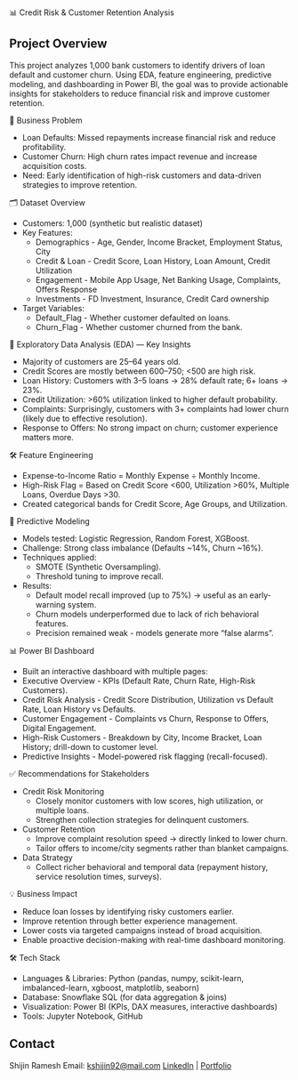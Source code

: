 📊 Credit Risk & Customer Retention Analysis

## Project Overview

This project analyzes 1,000 bank customers to identify drivers of loan default and customer churn. Using EDA, feature engineering, predictive modeling, and dashboarding in Power BI, the goal was to provide actionable insights for stakeholders to reduce financial risk and improve customer retention.

🎯 Business Problem

- Loan Defaults: Missed repayments increase financial risk and reduce profitability.
- Customer Churn: High churn rates impact revenue and increase acquisition costs.
- Need: Early identification of high-risk customers and data-driven strategies to improve retention.

🗂️ Dataset Overview

- Customers: 1,000 (synthetic but realistic dataset)
- Key Features:
  - Demographics - Age, Gender, Income Bracket, Employment Status, City
  - Credit & Loan - Credit Score, Loan History, Loan Amount, Credit Utilization
  - Engagement - Mobile App Usage, Net Banking Usage, Complaints, Offers Response
  - Investments - FD Investment, Insurance, Credit Card ownership
- Target Variables:
  - Default_Flag - Whether customer defaulted on loans.
  - Churn_Flag - Whether customer churned from the bank.

🔎 Exploratory Data Analysis (EDA) — Key Insights

- Majority of customers are 25–64 years old.
- Credit Scores are mostly between 600–750; <500 are high risk.
- Loan History: Customers with 3–5 loans → 28% default rate; 6+ loans → 23%.
- Credit Utilization: >60% utilization linked to higher default probability.
- Complaints: Surprisingly, customers with 3+ complaints had lower churn (likely due to effective resolution).
- Response to Offers: No strong impact on churn; customer experience matters more.

🛠️ Feature Engineering

- Expense-to-Income Ratio = Monthly Expense ÷ Monthly Income.
- High-Risk Flag = Based on Credit Score <600, Utilization >60%, Multiple Loans, Overdue Days >30.
- Created categorical bands for Credit Score, Age Groups, and Utilization.

🤖 Predictive Modeling

- Models tested: Logistic Regression, Random Forest, XGBoost.
- Challenge: Strong class imbalance (Defaults ~14%, Churn ~16%).
- Techniques applied:
  - SMOTE (Synthetic Oversampling).
  - Threshold tuning to improve recall.
- Results:
  - Default model recall improved (up to 75%) → useful as an early-warning system.
  - Churn models underperformed due to lack of rich behavioral features.
  - Precision remained weak - models generate more “false alarms”.

📊 Power BI Dashboard

- Built an interactive dashboard with multiple pages:
- Executive Overview - KPIs (Default Rate, Churn Rate, High-Risk Customers).
- Credit Risk Analysis - Credit Score Distribution, Utilization vs Default Rate, Loan History vs Defaults.
- Customer Engagement - Complaints vs Churn, Response to Offers, Digital Engagement.
- High-Risk Customers - Breakdown by City, Income Bracket, Loan History; drill-down to customer level.
- Predictive Insights - Model-powered risk flagging (recall-focused).

✅ Recommendations for Stakeholders

- Credit Risk Monitoring
  - Closely monitor customers with low scores, high utilization, or multiple loans.
  - Strengthen collection strategies for delinquent customers.
- Customer Retention
  - Improve complaint resolution speed → directly linked to lower churn.
  - Tailor offers to income/city segments rather than blanket campaigns.
- Data Strategy
  - Collect richer behavioral and temporal data (repayment history, service resolution times, surveys).

💡 Business Impact

- Reduce loan losses by identifying risky customers earlier.
- Improve retention through better experience management.
- Lower costs via targeted campaigns instead of broad acquisition.
- Enable proactive decision-making with real-time dashboard monitoring.

🛠️ Tech Stack

- Languages & Libraries: Python (pandas, numpy, scikit-learn, imbalanced-learn, xgboost, matplotlib, seaborn)
- Database: Snowflake SQL (for data aggregation & joins)
- Visualization: Power BI (KPIs, DAX measures, interactive dashboards)
- Tools: Jupyter Notebook, GitHub

## Contact

Shijin Ramesh
Email: kshijin92@mail.com
[LinkedIn](https://www.linkedin.com/in/shijinramesh/) | [Portfolio](https://www.shijinramesh.co.in/)
